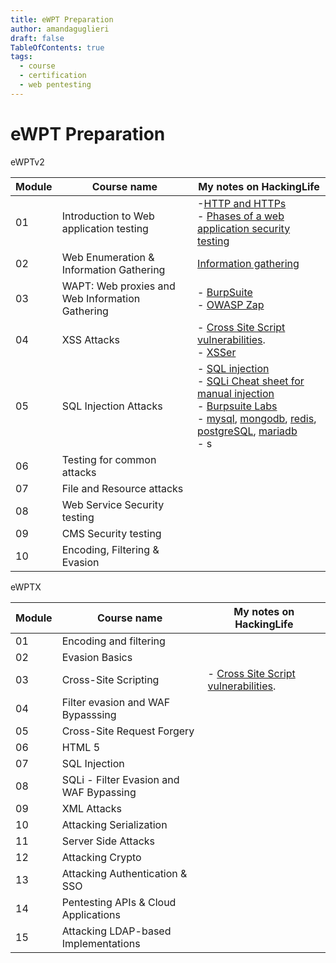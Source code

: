 ```yaml
---
title: eWPT Preparation
author: amandaguglieri
draft: false
TableOfContents: true
tags:
  - course
  - certification
  - web pentesting
---
```


# eWPT Preparation

eWPTv2

| Module | Course name | My notes on HackingLife |
| ---- | ---- | ---- |
| 01 | Introduction to Web application testing | -[HTTP and HTTPs](http-headers.md)<br>- [Phases of a web application security testing](penetration-testing-process.md) |
| 02 | Web Enumeration & Information Gathering | [Information gathering](information-gathering.md) |
| 03 | WAPT: Web proxies and Web Information Gathering | - [BurpSuite](burpsuite.md)<br>- [OWASP Zap](owasp-zap.md) |
| 04 | XSS Attacks | - [Cross Site Script vulnerabilities](webexploitation/cross-site-scripting-xss.md).<br>- [XSSer](xsser.md) |
| 05 | SQL Injection Attacks | - [SQL injection](webexploitation/sql-injection.md) <br>- [SQLi Cheat sheet for manual injection ](sqli-manual-attack.md)<br>- [Burpsuite Labs](burpsuite/burpsuite-sqli.md)<br>- [mysql](mysql.md), [mongodb](27017-27018-mongodb.md), [redis](6379-redis.md), [postgreSQL](5432-postgresql.md), [mariadb](mariadb.md)<br>- s |
| 06 | Testing for common attacks |  |
| 07 | File and Resource attacks |  |
| 08 | Web Service Security testing |  |
| 09 | CMS Security testing |  |
| 10  | Encoding, Filtering & Evasion  |  |


eWPTX

| Module | Course name | My notes on HackingLife |
| ---- | ---- | ---- |
| 01 | Encoding and filtering |  |
| 02 | Evasion Basics |  |
| 03 | Cross-Site Scripting | - [Cross Site Script vulnerabilities](webexploitation/cross-site-scripting-xss.md). |
| 04 | Filter evasion and WAF Bypasssing |  |
| 05 | Cross-Site Request Forgery |  |
| 06 | HTML 5 |  |
| 07 | SQL Injection |  |
| 08 | SQLi - Filter Evasion and WAF Bypassing |  |
| 09 | XML Attacks |  |
| 10 | Attacking Serialization |  |
| 11 | Server Side Attacks |  |
| 12 | Attacking Crypto |  |
| 13 | Attacking Authentication & SSO |  |
| 14 | Pentesting APIs & Cloud Applications |  |
| 15 | Attacking LDAP-based Implementations |  |
